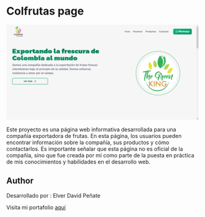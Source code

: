 # Colfrutas page

![image project](./public/colfrutas-project.png)

Este proyecto es una página web informativa desarrollada para una compañía exportadora de frutas. En esta página, los usuarios pueden encontrar información sobre la compañía, sus productos y cómo contactarlos. Es importante señalar que esta página no es oficial de la compañía, sino que fue creada por mí como parte de la puesta en práctica de mis conocimientos y habilidades en el desarrollo web.

## Author

Desarrollado por : Elver David Peñate 

Visita mi portafolio [aquí](https://elvportafolio.website)